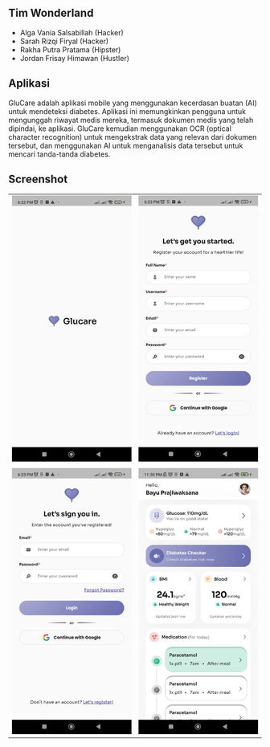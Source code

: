 ## Tim Wonderland
- Alga Vania Salsabillah (Hacker)
- Sarah Rizqi Firyal (Hacker)
- Rakha Putra Pratama (Hipster)
- Jordan Frisay Himawan (Hustler)

## Aplikasi

GluCare adalah aplikasi mobile yang menggunakan kecerdasan buatan (AI) untuk mendeteksi diabetes. Aplikasi ini memungkinkan pengguna untuk mengunggah riwayat medis mereka, termasuk dokumen medis yang telah dipindai, ke aplikasi. GluCare kemudian menggunakan OCR (optical character recognition) untuk mengekstrak data yang relevan dari dokumen tersebut, dan menggunakan AI untuk menganalisis data tersebut untuk mencari tanda-tanda diabetes.

## Screenshot

|                           |                           |
| ------------------------- | ------------------------- |
| ![](/assets/readme/1.jpg) | ![](/assets/readme/2.jpg) |
|                           |                           |
| ![](/assets/readme/3.jpg) | ![](/assets/readme/4.jpg) |
